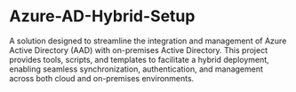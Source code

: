 # Azure-AD-Hybrid-Setup
A solution designed to streamline the integration and management of Azure Active Directory (AAD) with on-premises Active Directory. This project provides tools, scripts, and templates to facilitate a hybrid deployment, enabling seamless synchronization, authentication, and management across both cloud and on-premises environments.
